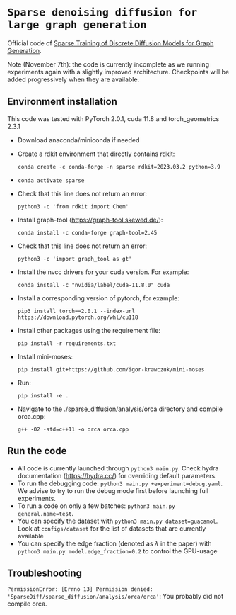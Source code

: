 # `Sparse denoising diffusion for large graph generation`

Official code of [Sparse Training of Discrete Diffusion Models for Graph Generation](https://arxiv.org/abs/2311.02142).

Note (November 7th): the code is currently incomplete as we running experiments again with a slightly improved architecture. Checkpoints will be added progressively when they are available.

## Environment installation
This code was tested with PyTorch 2.0.1, cuda 11.8 and torch_geometrics 2.3.1

  - Download anaconda/miniconda if needed
  - Create a rdkit environment that directly contains rdkit:
    
    ```conda create -c conda-forge -n sparse rdkit=2023.03.2 python=3.9```
  - `conda activate sparse`
  - Check that this line does not return an error:
    
    ``` python3 -c 'from rdkit import Chem' ```
  - Install graph-tool (https://graph-tool.skewed.de/):  
    
    ```conda install -c conda-forge graph-tool=2.45```
  - Check that this line does not return an error:
    
    ```python3 -c 'import graph_tool as gt' ```
  - Install the nvcc drivers for your cuda version. For example:
    
    ```conda install -c "nvidia/label/cuda-11.8.0" cuda```
  - Install a corresponding version of pytorch, for example: 
    
    ```pip3 install torch==2.0.1 --index-url https://download.pytorch.org/whl/cu118```
  - Install other packages using the requirement file: 
    
    ```pip install -r requirements.txt```
  - Install mini-moses: 
    
    ```pip install git+https://github.com/igor-krawczuk/mini-moses```
  - Run:
    
    ```pip install -e .```

  - Navigate to the ./sparse_diffusion/analysis/orca directory and compile orca.cpp: 
    
     ```g++ -O2 -std=c++11 -o orca orca.cpp```


## Run the code
  
  - All code is currently launched through `python3 main.py`. Check hydra documentation (https://hydra.cc/) for overriding default parameters.
  - To run the debugging code: `python3 main.py +experiment=debug.yaml`. We advise to try to run the debug mode first
    before launching full experiments.
  - To run a code on only a few batches: `python3 main.py general.name=test`.
  - You can specify the dataset with `python3 main.py dataset=guacamol`. Look at `configs/dataset` for the list of datasets that are currently available
  - You can specify the edge fraction (denoted as $\lambda$ in the paper) with `python3 main.py model.edge_fraction=0.2` to control the GPU-usage


<!-- If you have retrained a model from scratch for which the samples are not available yet, we would be very happy if you could send them to us! -->

## Troubleshooting 

`PermissionError: [Errno 13] Permission denied: 'SparseDiff/sparse_diffusion/analysis/orca/orca'`: You probably did not compile orca.
